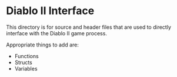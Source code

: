 # Diablo II Interface
This directory is for source and header files that are used to directly interface with the Diablo II game process.

Appropriate things to add are:
- Functions
- Structs
- Variables
